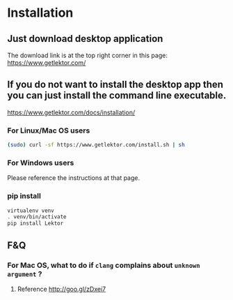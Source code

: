 # Installation
## Just download desktop application
The download link is at the top right corner in this page:
https://www.getlektor.com/

## If you do not want to install the desktop app then you can just install the command line executable. 

https://www.getlektor.com/docs/installation/

### For Linux/Mac OS users

```bash
(sudo) curl -sf https://www.getlektor.com/install.sh | sh
```

### For Windows users
Please reference the instructions at that page.

### pip install
```bash
virtualenv venv
. venv/bin/activate
pip install Lektor
```

## F&Q
### For Mac OS, what to do if `clang` complains about  `unknown argument` ?

1. Reference http://goo.gl/zDxei7
